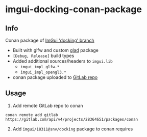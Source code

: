 # imgui-docking-conan-package

## Info

Conan package of [ImGui 'docking' branch](https://github.com/Artificial-Selection/imgui/releases/tag/18311_docking)
  - Built with glfw and custom [glad](https://github.com/Artificial-Selection/glad-conan-package) package
  - `[Debug, Release]` build types
  - Added additional sources/headers to `imgui.lib`
    - `imgui_impl_glfw.*`
    - `imgui_impl_opengl3.*`
  - conan package uploaded to [GitLab repo](https://gitlab.com/Artificial-Selection/conan-packages/-/packages)

## Usage

1. Add remote GitLab repo to conan
  ```
  conan remote add gitlab https://gitlab.com/api/v4/projects/28364651/packages/conan
  ```

2. Add `imgui/18311@snv/docking` package to conan requires
